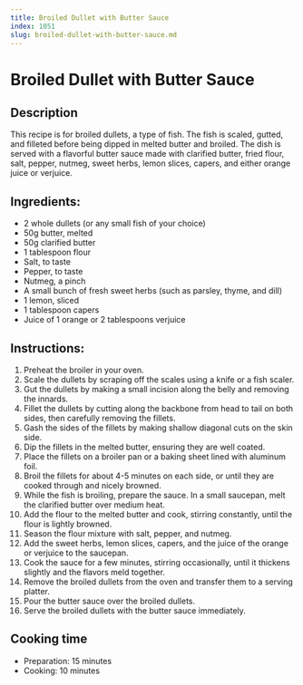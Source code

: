 ```yaml
---
title: Broiled Dullet with Butter Sauce
index: 1051
slug: broiled-dullet-with-butter-sauce.md
---
```


# Broiled Dullet with Butter Sauce

## Description
This recipe is for broiled dullets, a type of fish. The fish is scaled, gutted, and filleted before being dipped in melted butter and broiled. The dish is served with a flavorful butter sauce made with clarified butter, fried flour, salt, pepper, nutmeg, sweet herbs, lemon slices, capers, and either orange juice or verjuice.

## Ingredients:
- 2 whole dullets (or any small fish of your choice)
- 50g butter, melted
- 50g clarified butter
- 1 tablespoon flour
- Salt, to taste
- Pepper, to taste
- Nutmeg, a pinch
- A small bunch of fresh sweet herbs (such as parsley, thyme, and dill)
- 1 lemon, sliced
- 1 tablespoon capers
- Juice of 1 orange or 2 tablespoons verjuice

## Instructions:
1. Preheat the broiler in your oven.
2. Scale the dullets by scraping off the scales using a knife or a fish scaler.
3. Gut the dullets by making a small incision along the belly and removing the innards.
4. Fillet the dullets by cutting along the backbone from head to tail on both sides, then carefully removing the fillets.
5. Gash the sides of the fillets by making shallow diagonal cuts on the skin side.
6. Dip the fillets in the melted butter, ensuring they are well coated.
7. Place the fillets on a broiler pan or a baking sheet lined with aluminum foil.
8. Broil the fillets for about 4-5 minutes on each side, or until they are cooked through and nicely browned.
9. While the fish is broiling, prepare the sauce. In a small saucepan, melt the clarified butter over medium heat.
10. Add the flour to the melted butter and cook, stirring constantly, until the flour is lightly browned.
11. Season the flour mixture with salt, pepper, and nutmeg.
12. Add the sweet herbs, lemon slices, capers, and the juice of the orange or verjuice to the saucepan.
13. Cook the sauce for a few minutes, stirring occasionally, until it thickens slightly and the flavors meld together.
14. Remove the broiled dullets from the oven and transfer them to a serving platter.
15. Pour the butter sauce over the broiled dullets.
16. Serve the broiled dullets with the butter sauce immediately.

## Cooking time
- Preparation: 15 minutes
- Cooking: 10 minutes